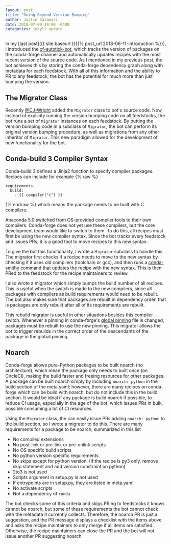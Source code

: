 ```yaml
---
layout: post
title: "Going Beyond Version Bumping"
author: Justin Calamari
date: 2018-07-09 10:00 -0400
categories: jekyll update
---
```


In my [last post]({{ site.baseurl }}{{% post_url 2018-06-11-introduction
%}}), I introduced the [cf-autotick-bot][cf-scripts], which tracks the
version of packages on the conda-forge channel and automatically updates
recipes with the most recent version of the source code. As I mentioned in
my previous post, the bot achieves this by storing the conda-forge
dependency graph along with metadata for each feedstock. With all of this
information and the ability to PR to any feedstock, the bot has the
potential for much more than just bumping the version.

## The Migrator Class

Recently [@CJ-Wright][CJ] added the `Migrator` class to bot's source code.
Now, instead of explicity running the version bumping code on all
feedstocks, the bot runs a set of `Migrator` instances on each feedstock. By
putting the version bumping code in a subclass of `Migrator`, the bot can
perform its original version bumping procedure, as well as migrations from
any other inheritor of `Migrator`. This new paradigm allowed for the
development of new functionality for the bot.

## Conda-build 3 Compiler Syntax

Conda-build 3 defines a Jinja2 function to specify compiler packages.
Recipes can include for example
{% raw %}
```
requirements:
  build:
    - {{ compiler("c") }}
```
{% endraw %}
which means the package needs to be built with C compilers.

Anaconda 5.0 switched from OS-provided compiler tools to their own
compilers. Conda-forge does not yet use these compilers, but the core
development team would like to switch to them. To do this, all recipes must
first be using the new compiler syntax. Since the bot tracks every feedstock
and issues PRs, it is a good tool to move recipes to this new syntax.

To give the bot this functionality, I wrote a `Migrator` subclass to handle
this. The migrator first checks if a recipe needs to move to the new syntax
by checking if it uses old compilers (toolchain or gcc), and then runs a
[conda-smithy][smithy] command that updates the recipe with the new syntax.
This is then PRed to the feedstock for the recipe maintainers to review.

I also wrote a migrator which simply bumps the build number of all recipes.
This is useful when the switch is made to the new compilers, since all
packages with compilers as build requirements would need to be rebuilt. The
bot also makes sure that packages are rebuilt in dependency order, that is
packages are only rebuilt after all of its requirements are rebuilt.

This rebuild migrator is useful in other situations besides this compiler
switch. Whenever a pinning in conda-forge's [global pinning][pinning] file
is changed, packages must be rebuilt to use the new pinning. This migrator
allows the bot to trigger rebuilds in the correct order of the descendants
of the package in the global pinning.

## Noarch

Conda-forge allows pure-Python packages to be built noarch (no
architecture), which mean the package only needs to built once (on
CircleCI), making the build faster and freeing resources for other packages.
A package can be built noarch simply by including `noarch: python` in the
build section of the meta.yaml; however, there are many recipes on
conda-forge which can be build with noarch, but do not include this in the
build section. It would be ideal if any package is build noarch if possible,
to reduce CI usage, especially in the age of the bot, which issues PRs in
bulk, possible consuming a lot of CI resources.

Using the `Migrator` class, the can easily issue PRs adding `noarch: python`
to the build section, so I wrote a migrator to do this. There are many
requirements for a package to be noarch, summarized in this list

* No compiled extensions
* No post-link or pre-link or pre-unlink scripts
* No OS specific build scripts
* No python version specific requirements
* No skips except for python version. (If the recipe is py3 only, remove
  skip statement and add version constraint on python)
* 2to3 is not used
* Scripts argument in setup.py is not used
* If entrypoints are in setup.py, they are listed in meta.yaml
* No activate scripts
* Not a dependency of `conda`

The bot checks some of this criteria and skips PRing to feedstocks it knows
cannot be noarch, but some of these requirements the bot cannot check with
the metadata it currently collects. Therefore, the noarch PR is just a
suggestion, and the PR message displays a checklist with the items above and
asks the recipe maintainers to only merge if all items are satisfied.
Otherwise, the recipe maintainers can close the PR and the bot will not
issue another PR suggesting noarch.


[cf-scripts]: https://github.com/regro/cf-scripts
[CJ]: https://github.com/CJ-Wright
[smithy]: https://github.com/conda-forge/conda-smithy
[pinning]: https://github.com/conda-forge/conda-forge-pinning-feedstock/blob/master/recipe/conda_build_config.yaml
